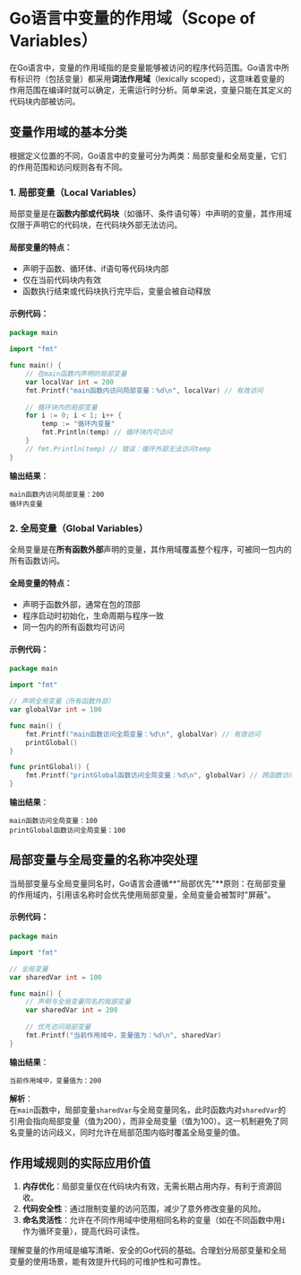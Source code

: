 # Go语言中变量的作用域（Scope of Variables）

在Go语言中，变量的作用域指的是变量能够被访问的程序代码范围。Go语言中所有标识符（包括变量）都采用**词法作用域**（lexically scoped），这意味着变量的作用范围在编译时就可以确定，无需运行时分析。简单来说，变量只能在其定义的代码块内部被访问。

## 变量作用域的基本分类

根据定义位置的不同，Go语言中的变量可分为两类：局部变量和全局变量，它们的作用范围和访问规则各有不同。

### 1. 局部变量（Local Variables）

局部变量是在**函数内部或代码块**（如循环、条件语句等）中声明的变量，其作用域仅限于声明它的代码块，在代码块外部无法访问。

#### 局部变量的特点：
- 声明于函数、循环体、if语句等代码块内部
- 仅在当前代码块内有效
- 函数执行结束或代码块执行完毕后，变量会被自动释放

#### 示例代码：
```go
package main

import "fmt"

func main() {
    // 在main函数内声明的局部变量
    var localVar int = 200
    fmt.Printf("main函数内访问局部变量：%d\n", localVar) // 有效访问
    
    // 循环块内的局部变量
    for i := 0; i < 1; i++ {
        temp := "循环内变量"
        fmt.Println(temp) // 循环块内可访问
    }
    // fmt.Println(temp) // 错误：循环外部无法访问temp
}
```

**输出结果**：
```
main函数内访问局部变量：200
循环内变量
```

### 2. 全局变量（Global Variables）

全局变量是在**所有函数外部**声明的变量，其作用域覆盖整个程序，可被同一包内的所有函数访问。

#### 全局变量的特点：
- 声明于函数外部，通常在包的顶部
- 程序启动时初始化，生命周期与程序一致
- 同一包内的所有函数均可访问

#### 示例代码：
```go
package main

import "fmt"

// 声明全局变量（所有函数外部）
var globalVar int = 100

func main() {
    fmt.Printf("main函数访问全局变量：%d\n", globalVar) // 有效访问
    printGlobal()
}

func printGlobal() {
    fmt.Printf("printGlobal函数访问全局变量：%d\n", globalVar) // 跨函数访问有效
}
```

**输出结果**：
```
main函数访问全局变量：100
printGlobal函数访问全局变量：100
```

## 局部变量与全局变量的名称冲突处理

当局部变量与全局变量同名时，Go语言会遵循**"局部优先"**原则：在局部变量的作用域内，引用该名称时会优先使用局部变量，全局变量会被暂时"屏蔽"。

#### 示例代码：
```go
package main

import "fmt"

// 全局变量
var sharedVar int = 100

func main() {
    // 声明与全局变量同名的局部变量
    var sharedVar int = 200
    
    // 优先访问局部变量
    fmt.Printf("当前作用域中，变量值为：%d\n", sharedVar) 
}
```

**输出结果**：
```
当前作用域中，变量值为：200
```

**解析**：  
在`main`函数中，局部变量`sharedVar`与全局变量同名，此时函数内对`sharedVar`的引用会指向局部变量（值为200），而非全局变量（值为100）。这一机制避免了同名变量的访问歧义，同时允许在局部范围内临时覆盖全局变量的值。

## 作用域规则的实际应用价值

1. **内存优化**：局部变量仅在代码块内有效，无需长期占用内存，有利于资源回收。
2. **代码安全性**：通过限制变量的访问范围，减少了意外修改变量的风险。
3. **命名灵活性**：允许在不同作用域中使用相同名称的变量（如在不同函数中用`i`作为循环变量），提高代码可读性。

理解变量的作用域是编写清晰、安全的Go代码的基础。合理划分局部变量和全局变量的使用场景，能有效提升代码的可维护性和可靠性。
